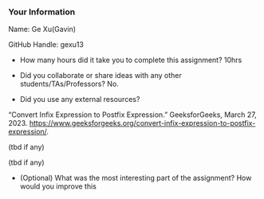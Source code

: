 ### Your Information

Name: Ge Xu(Gavin)

GitHub Handle: gexu13

- How many hours did it take you to complete this assignment? 10hrs

- Did you collaborate or share ideas with any other students/TAs/Professors? No.

- Did you use any external resources?

“Convert Infix Expression to Postfix Expression.” GeeksforGeeks, March 27, 2023. https://www.geeksforgeeks.org/convert-infix-expression-to-postfix-expression/. 

(tbd if any)

(tbd if any)

- (Optional) What was the most interesting part of the assignment? How would you improve this 
